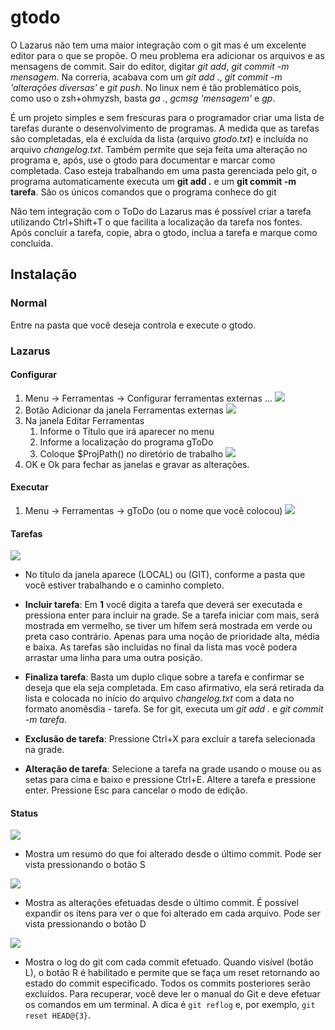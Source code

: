 # gtodo

O Lazarus não tem uma maior integração com o git mas é um excelente editor para o que se propõe. O meu problema era adicionar os arquivos e as mensagens de commit. Sair do editor, digitar *git add*, *git commit -m mensagem*. Na correria, acabava com um *git add .*, *git commit -m 'alterações diversas'* e *git push*. No linux nem é tão problemático pois, como uso o zsh+ohmyzsh, basta *ga .*, *gcmsg 'mensagem'* e *gp*. 

É um projeto simples e sem frescuras para o programador criar uma lista de tarefas durante o desenvolvimento de programas. A medida que as tarefas são completadas, ela é excluída da lista (arquivo *gtodo.txt*) e incluída no arquivo *changelog.txt*. Também permite que seja feita uma alteração no programa e, após, use o gtodo para documentar e marcar como completada. Caso esteja trabalhando em uma pasta gerenciada pelo git, o programa automaticamente executa um **git add .** e um **git commit -m tarefa**. São os únicos comandos que o programa conhece do git

Não tem integração com o ToDo do Lazarus mas é possível criar a tarefa utilizando  Ctrl+Shift+T o que facilita a localização da tarefa nos fontes. Após concluir a tarefa, copie, abra o gtodo, inclua a tarefa e marque como concluída.

## Instalação

### Normal

Entre na pasta que você deseja controla e execute o gtodo.

### Lazarus

#### Configurar

1. Menu -> Ferramentas -> Configurar ferramentas externas ...
   ![](images/mnuferramentaexterna.png)
2. Botão Adicionar da janela Ferramentas externas
   ![](images/dlgferramentaexterna.png)
3. Na janela Editar Ferramentas
   1. Informe o Título que irá aparecer no menu
   2. Informe a localização do programa gToDo
   3. Coloque $ProjPath() no diretório de trabalho
      ![](images/editarferramenta.png)
4. OK e Ok para fechar as janelas e gravar as alterações.

#### Executar

1. Menu -> Ferramentas -> gToDo (ou o nome que você colocou)
   ![](images/mnuexecutargtodo.png)

#### Tarefas

![](images/gtodo.png)

- No título da janela aparece (LOCAL) ou (GIT), conforme a pasta que você estiver trabalhando e o caminho completo.

- **Incluir tarefa**: Em **1** você digita a tarefa que deverá ser executada e pressiona enter para incluir na grade. Se a tarefa iniciar com mais, será mostrada em vermelho, se tiver um hífem será mostrada em verde ou preta caso contrário. Apenas para uma noção de prioridade alta, média e baixa. As tarefas são incluídas no final da lista mas você podera arrastar uma linha para uma outra posição. 

- **Finaliza tarefa**: Basta um duplo clique sobre a tarefa e confirmar se deseja que ela seja completada. Em caso afirmativo, ela será retirada da lista e colocada no início do arquivo *changelog.txt* com a data no formato anomêsdia - tarefa. Se for git, executa um *git add .* e *git commit -m tarefa*.

- **Exclusão de tarefa**: Pressione Ctrl+X para excluir a tarefa selecionada na grade.

- **Alteração de tarefa**: Selecione a tarefa na grade usando o mouse ou as setas para cima e baixo e pressione Ctrl+E. Altere a tarefa e pressione enter. Pressione Esc para cancelar o modo de edição.

#### Status

![](images/gtodo-s.png)

- Mostra um resumo do que foi alterado desde o último commit. Pode ser vista pressionando o botão S

![](images/gtodo-d.png)

- Mostra as alterações efetuadas desde o último commit. É possível expandir os ítens para ver o que foi alterado em cada arquivo. Pode ser vista pressionando o botão D

![](images/gtodo-l.png)

- Mostra o log do git com cada commit efetuado. Quando visível (botão L), o botão R é habilitado e permite que se faça um reset retornando ao estado do commit especificado. Todos os commits posteriores serão excluídos. Para recuperar, você deve ler o manual do Git e deve efetuar os comandos em um terminal. A dica é `git reflog` e, por exemplo, `git reset HEAD@{3}`.
